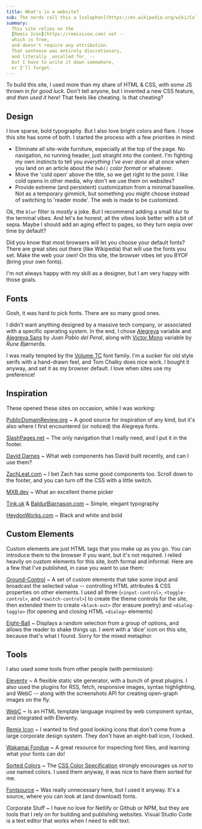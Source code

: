 ```yaml
---
title: What's in a website?
sub: The nerds call this a [colophon](https://en.wikipedia.org/wiki/Colophon_(publishing))
summary:
  This site relies on the
  [Remix Icon](https://remixicon.com) set --
  which is free,
  and doesn't require any attribution.
  That sentence was entirely discretionary,
  and literally _uncalled for_ --
  but I have to write it down somewhere,
  or I'll forget.
---
```


To build this site,
I used more than my share of
<abbr>HTML</abbr> & <abbr>CSS</abbr>,
with some <abbr>JS</abbr> thrown in _for good luck_.
Don't tell anyone,
but I invented a new <abbr>CSS</abbr> feature,
_and then used it here_!
That feels like cheating. Is that cheating?

## Design

I love sparse, bold typography.
But I also love bright colors and flare.
I hope this site has some of both.
I started the process
with a few priorities in mind:

- Eliminate all site-wide furniture,
  especially at the top of the page.
  No navigation, no running header,
  just straight into the content.
  I'm fighting my own instincts
  to tell you _everything I've ever done_
  all at once
  when you land on an article
  about _the `hwb()` color format_ or whatever.
- Move the 'cold open' above the title,
  so we get right to the point.
  I like cold opens in other media,
  why don't we use them on websites?
- Provide extreme (and persistent)
  customization from a minimal baseline.
  Not as a temporary gimmick,
  but something you might choose
  instead of switching to 'reader mode'.
  The web is made to be customized.

Ok, the `blur` filter is _mostly_ a joke.
But I recommend adding a small blur
to the terminal vibes.
And let's be honest,
all the vibes look better
with a bit of sepia.
Maybe I should add an aging effect to pages,
so they turn sepia over time by default?

Did you know that most browsers will let you choose
your default fonts?
There are great sites out there
(like Wikipedia)
that will use the fonts you set.
Make the web your own!
On this site,
the browser vibes
let you <abbr>BYOF</abbr>
(bring your own fonts).

I'm not always happy
with my skill as a designer,
but I am very happy with those goals.

## Fonts

Gosh, it was hard to pick fonts.
There are so many good ones.

I didn't want anything
designed by a massive tech company,
or associated with a specific operating system.
In the end, I chose
[Alegreya](https://www.huertatipografica.com/en/fonts/alegreya-ht-pro)
variable and
[Alegreya Sans](https://www.huertatipografica.com/en/fonts/alegreya-sans-ht)
by _Juan Pablo del Peral_,
along with
[Victor Mono](https://rubjo.github.io/victor-mono/) variable
by _Rune Bjørnerås_.

I was really tempted by the
[Volume TC](https://tomchalky.com/product/volume-handcrafted-trio-font-family/)
font family.
I'm a sucker for old style serifs
with a hand-drawn feel,
and Tom Chalky does nice work.
I bought it anyway,
and set it as my browser default.
I love when sites use my preference!

## Inspiration

These opened these sites on occasion,
while I was working:

[PublicDomainReview.org](https://publicdomainreview.org)
~ A good source for inspiration of any kind,
  but it's also where I first encountered
  (or noticed) the Alegreya fonts.

[SlashPages.net](https://slashpages.net)
~ The only navigation that I really need,
  and I put it in the footer.

[David Darnes](https://darn.es)
~ What web components has David built recently,
  and can I use them?

[ZachLeat.com](https://www.zachleat.com/)
~ I bet Zach has some good components too.
  Scroll down to the footer,
  and you can turn off the <abbr>CSS</abbr>
  with a little switch.

[MXB.dev](https://mxb.dev)
~ What an excellent theme picker

[Tink.uk](https://tink.uk) & [BaldurBjarnason.com](https://www.baldurbjarnason.com)
~ Simple, elegant typography

[HeydonWorks.com](https://heydonworks.com)
~ Black and white and bold

## Custom Elements

Custom elements are just <abbr>HTML</abbr> tags
that you make up as you go.
You can introduce them to the browser if you want,
but it's not required.
I relied heavily on custom elements
for this site,
both formal and informal.
Here are a few that I've published,
in case you want to use them:

[Ground-Control](https://github.com/mirisuzanne/ground-control)
~ A set of custom elements
  that take some input
  and broadcast the selected value --
  controlling <abbr>HTML</abbr> attributes
  & <abbr>CSS</abbr> properties on other elements.
  I used all three
  (`<input-control>`, `<toggle-control>`, and `<switch-control>`)
  to create the theme controls for the site,
  then extended them to create
  `<black-out>` (for erasure poetry)
  and `<dialog-toggle>`
  (for opening and closing <abbr>HTML</abbr> `<dialog>` elements)

[Eight-Ball](https://github.com/mirisuzanne/eight-ball)
~ Displays a random selection
  from a group of options,
  and allows the reader to shake things up.
  I went with a 'dice' icon on this site,
  because that's what I found.
  Sorry for the mixed metaphor.

## Tools

I also used some tools from other people
(with permission):

[Eleventy](https://www.11ty.dev/)
~ A flexible static site generator,
  with a bunch of great plugins.
  I also used the plugins for RSS,
  fetch,
  responsive images,
  syntax highlighting,
  and WebC --
  along with the screenshots API
  for creating open-graph images on the fly.

[WebC](https://www.11ty.dev/docs/languages/webc/)
~ Is an <abbr>HTML</abbr> template language
  inspired by web component syntax,
  and integrated with Eleventy.

[Remix Icon](https://remixicon.com)
~ I wanted to find good looking icons
  that don't come from a large corporate design system.
  They don't have an eight-ball icon,
  I looked.

[Wakamai Fondue](https://wakamaifondue.com)
~ A great resource for inspecting font files,
  and learning what your fonts can do!

[Sorted Colors](https://enes.in/sorted-colors/)
~ The [CSS Color Specification](https://www.w3.org/TR/css-color/#named-colors)
  strongly encourages us _not_ to use named colors.
  I used them anyway,
  it was nice to have them sorted for me.

[Fontsource](https://fontsource.org/)
~ Was really unnecessary here,
  but I used it anyway.
  It's a source, where you can look at
  (and download) fonts.

Corporate Stuff
~ I have no love for
  Netlify or Github or <abbr>NPM</abbr>,
  but they are tools that I rely on
  for building and publishing websites.
  Visual Studio Code is a text editor
  that works when I need to edit text.

